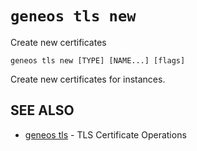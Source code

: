 # `geneos tls new`

Create new certificates

```text
geneos tls new [TYPE] [NAME...] [flags]
```

Create new certificates for instances.

## SEE ALSO

* [geneos tls](geneos_tls.md)	 - TLS Certificate Operations
